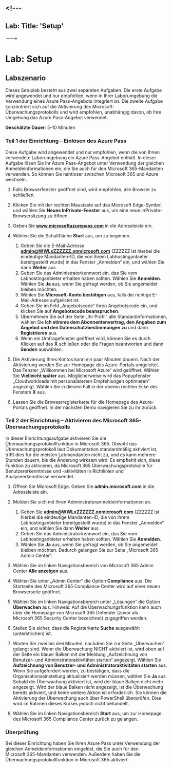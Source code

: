 <a name="---"></a><!---
---
Lab: Title: 'Setup'
---
--->

# <a name="lab-setup"></a>Lab: Setup

## <a name="lab-scenario"></a>Labszenario

Dieses Setuplab besteht aus zwei separaten Aufgaben.  Die erste Aufgabe wird angewendet und nur empfohlen, wenn in Ihrer Laborumgebung die Verwendung eines Azure Pass-Angebots integriert ist. Die zweite Aufgabe konzentriert sich auf die Aktivierung des Microsoft-Überwachungsprotokolls und wird empfohlen, unabhängig davon, ob Ihre Umgebung das Azure Pass-Angebot verwendet.

**Geschätzte Dauer**: 5–10 Minuten



### <a name="setup-part-1---redeem-azure-pass"></a>Teil 1 der Einrichtung – Einlösen des Azure Pass

Diese Aufgabe wird angewendet und nur empfohlen, wenn die von Ihnen verwendete Laborumgebung ein Azure Pass-Angebot enthält. In dieser Aufgabe lösen Sie Ihr Azure Pass-Angebot unter Verwendung der gleichen Anmeldeinformationen ein, die Sie auch für den Microsoft 365-Mandanten verwenden.  So können Sie nahtloser zwischen Microsoft 365 und Azure wechseln.

1. Falls Browserfenster geöffnet sind, wird empfohlen, alle Browser zu schließen.

1. Klicken Sie mit der rechten Maustaste auf das Microsoft Edge-Symbol, und wählen Sie **Neues InPrivate-Fenster** aus, um eine neue InPrivate-Browsersitzung zu öffnen.

1. Geben Sie **www.microsoftazurepass.com** in die Adressleiste ein.  

1. Wählen Sie die Schaltfläche **Start** aus, um zu beginnen.

    1. Geben Sie die E-Mail-Adresse **admin@WWLxZZZZZZ.onmicrosoft.com** (ZZZZZZ ist hierbei die eindeutige Mandanten-ID, die von Ihrem Labhostinganbieter bereitgestellt wurde) in das Fenster „Anmelden“ ein, und wählen Sie dann **Weiter** aus.
    1. Geben Sie das Administratorkennwort ein, das Sie vom Labhostinganbieter erhalten haben sollten. Wählen Sie **Anmelden**.  Wählen Sie **Ja** aus, wenn Sie gefragt werden, ob Sie angemeldet bleiben möchten.
    1. Wählen Sie **Microsoft-Konto bestätigen** aus, falls die richtige E-Mail-Adresse aufgelistet ist.
    1. Geben Sie im Feld „Angebotscode“ Ihren Angebotscode ein, und klicken Sie auf **Angebotscode beanspruchen**.  
    1. Übernehmen Sie auf der Seite „Ihr Profil“ alle Standardinformationen, wählen Sie **Ich stimme dem Abonnentenvertrag, den Angaben zum Angebot und den Datenschutzbestimmungen zu** und dann **Registrieren** aus.
    1. Wenn ein Umfragefenster geöffnet wird, können Sie es durch Klicken auf das **X** schließen oder die Fragen beantworten und dann **Senden** auswählen.

1. Die Aktivierung Ihres Kontos kann ein paar Minuten dauern.  Nach der Aktivierung werden Sie zur Homepage des Azure-Portals umgeleitet. Das Fenster „Willkommen bei Microsoft Azure“ wird geöffnet. Wählen Sie **Vielleicht später** aus. Möglicherweise wird das Popupfenster „Cloudworkloads mit personalisierten Empfehlungen optimieren“ angezeigt. Wählen Sie in diesem Fall in der oberen rechten Ecke des Fensters **X** aus.

1. Lassen Sie die Browserregisterkarte für die Homepage des Azure-Portals geöffnet. In der nächsten Demo navigieren Sie zu ihr zurück.

### <a name="setup-part-2---enable-microsoft-365-audit-log"></a>Teil 2 der Einrichtung – Aktivieren des Microsoft 365-Überwachungsprotokolls

In dieser Einrichtungsaufgabe aktivieren Sie die Überwachungsprotokollfunktion in Microsoft 365.  Obwohl das Überwachungsprotokoll laut Dokumentation standardmäßig aktiviert ist, trifft dies für die meisten Labmandanten nicht zu, und es kann mehrere Stunden dauern, bis die Änderung wirksam wird.  Es empfiehlt sich, diese Funktion zu aktivieren, da Microsoft 365 Überwachungsprotokolle für Benutzererkenntnisse und -aktivitäten in Richtlinien und Analyseerkenntnisse verwendet.

1. Öffnen Sie Microsoft Edge. Geben Sie **admin.microsoft.com** in die Adressleiste ein.

1. Melden Sie sich mit Ihren Administratoranmeldeinformationen an.
    1. Geben Sie **admin@WWLxZZZZZZ.onmicrosoft.com** (ZZZZZZ ist hierbei die eindeutige Mandanten-ID, die von Ihrem Labhostinganbieter bereitgestellt wurde) in das Fenster „Anmelden“ ein, und wählen Sie dann **Weiter** aus.
    1. Geben Sie das Administratorkennwort ein, das Sie vom Labhostinganbieter erhalten haben sollten. Wählen Sie **Anmelden**.
    1. Wählen Sie **Ja** aus, wenn Sie gefragt werden, ob Sie angemeldet bleiben möchten. Dadurch gelangen Sie zur Seite „Microsoft 365 Admin Center“.

1. Wählen Sie im linken Navigationsbereich von Microsoft 365 Admin Center **Alle anzeigen** aus.

1. Wählen Sie unter „Admin Center“ die Option **Compliance** aus.  Die Startseite des Microsoft 365 Compliance Center wird auf einer neuen Browserseite geöffnet.  

1. Wählen Sie im linken Navigationsbereich unter „Lösungen“ die Option **Überwachen** aus.  Hinweis: Auf die Überwachungsfunktion kann auch über die Homepage von Microsoft 365 Defender (zuvor als Microsoft 365 Security Center bezeichnet) zugegriffen werden.

1. Stellen Sie sicher, dass die Registerkarte **Suche** ausgewählt (unterstrichen) ist.

1. Warten Sie zwei bis drei Minuten, nachdem Sie zur Seite „Überwachen“ gelangt sind.  Wenn die Überwachung NICHT aktiviert ist, wird oben auf der Seite ein blauer Balken mit der Meldung „Aufzeichnung von Benutzer- und Administratoraktivitäten starten“ angezeigt.  Wählen Sie **Aufzeichnung von Benutzer- und Administratoraktivitäten starten** aus.  Wenn Sie aufgefordert werden, zu bestätigen, dass die Organisationseinstellung aktualisiert werden müssen, wählen Sie **Ja** aus. Sobald die Überwachung aktiviert ist, wird der blaue Balken nicht mehr angezeigt.  Wird der blaue Balken nicht angezeigt, ist die Überwachung bereits aktiviert, und keine weitere Aktion ist erforderlich.  Sie können die Aktivierung der Überwachung auch über PowerShell überprüfen. Dies wird im Rahmen dieses Kurses jedoch nicht behandelt.

1. Wählen Sie im linken Navigationsbereich **Start** aus, um zur Homepage des Microsoft 365 Compliance Center zurück zu gelangen.

### <a name="review"></a>Überprüfung

Bei dieser Einrichtung haben Sie Ihren Azure Pass unter Verwendung der gleichen Anmeldeinformationen eingelöst, die Sie auch für den Microsoft 365-Mandanten verwenden.  Außerdem haben Sie die Überwachungsprotokollfunktion in Microsoft 365 aktiviert.
